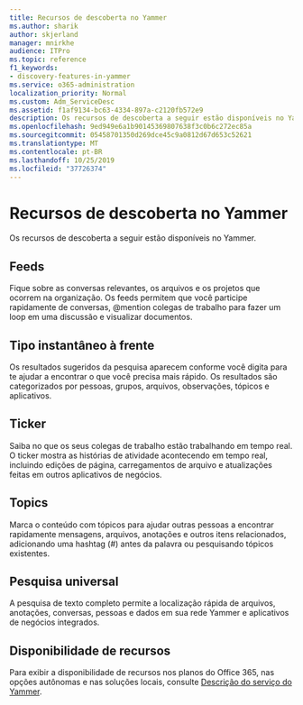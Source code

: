 ```yaml
---
title: Recursos de descoberta no Yammer
ms.author: sharik
author: skjerland
manager: mnirkhe
audience: ITPro
ms.topic: reference
f1_keywords:
- discovery-features-in-yammer
ms.service: o365-administration
localization_priority: Normal
ms.custom: Adm_ServiceDesc
ms.assetid: f1af9134-bc63-4334-897a-c2120fb572e9
description: Os recursos de descoberta a seguir estão disponíveis no Yammer.
ms.openlocfilehash: 9ed949e6a1b90145369807638f3c0b6c272ec85a
ms.sourcegitcommit: 05458701350d269dce45c9a0812d67d653c52621
ms.translationtype: MT
ms.contentlocale: pt-BR
ms.lasthandoff: 10/25/2019
ms.locfileid: "37726374"
---
```

# <a name="discovery-features-in-yammer"></a>Recursos de descoberta no Yammer

Os recursos de descoberta a seguir estão disponíveis no Yammer.
  
## <a name="feeds"></a>Feeds

Fique sobre as conversas relevantes, os arquivos e os projetos que ocorrem na organização. Os feeds permitem que você participe rapidamente de conversas, @mention colegas de trabalho para fazer um loop em uma discussão e visualizar documentos.

## <a name="instant-type-ahead"></a>Tipo instantâneo à frente

Os resultados sugeridos da pesquisa aparecem conforme você digita para te ajudar a encontrar o que você precisa mais rápido. Os resultados são categorizados por pessoas, grupos, arquivos, observações, tópicos e aplicativos.
    
## <a name="ticker"></a>Ticker

Saiba no que os seus colegas de trabalho estão trabalhando em tempo real. O ticker mostra as histórias de atividade acontecendo em tempo real, incluindo edições de página, carregamentos de arquivo e atualizações feitas em outros aplicativos de negócios.
  
## <a name="topics"></a>Topics

Marca o conteúdo com tópicos para ajudar outras pessoas a encontrar rapidamente mensagens, arquivos, anotações e outros itens relacionados, adicionando uma hashtag (#) antes da palavra ou pesquisando tópicos existentes.
  
## <a name="universal-search"></a>Pesquisa universal

A pesquisa de texto completo permite a localização rápida de arquivos, anotações, conversas, pessoas e dados em sua rede Yammer e aplicativos de negócios integrados.
  
## <a name="feature-availability"></a>Disponibilidade de recursos

Para exibir a disponibilidade de recursos nos planos do Office 365, nas opções autônomas e nas soluções locais, consulte [Descrição do serviço do Yammer](yammer-service-description.md).
  
  
